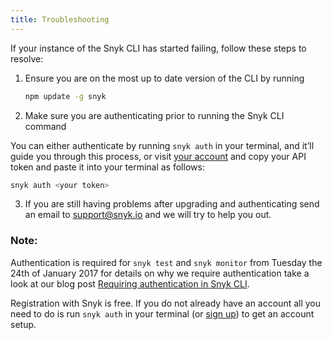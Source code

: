 ```yaml
---
title: Troubleshooting
---
```


If your instance of the Snyk CLI has started failing, follow these steps to resolve:

1. Ensure you are on the most up to date version of the CLI by running

   ```bash
   npm update -g snyk
   ``` 
2. Make sure you are authenticating prior to running the Snyk CLI command

  You can either authenticate by running `snyk auth` in your terminal, and it’ll guide you through this process, or visit [your account](https://snyk.io/account) and copy your API token and paste it into your terminal as follows:
   ```bash
   snyk auth <your token>
   ``` 

3. If you are still having problems after upgrading and authenticating send an email to [support@snyk.io](mailto:support@snyk.io) and we will try to help you out. 

### Note:

Authentication is required for `snyk test` and `snyk monitor` from Tuesday the 24th of January 2017 for details on why we require authentication take a look at our blog post [Requiring authentication in Snyk CLI](https://snyk.io/blog/requiring-authentication/).

Registration with Snyk is free. If you do not already have an account all you need to do is run `snyk auth` in your terminal (or [sign up](https://snyk.io/signup)) to get an account setup.
